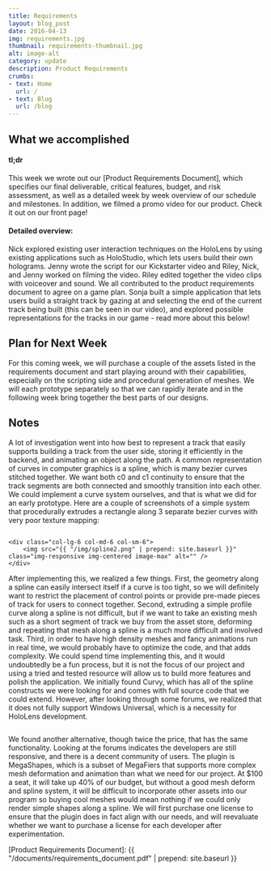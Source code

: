 ```yaml
---
title: Requirements
layout: blog_post
date: 2016-04-13
img: requirements.jpg
thumbnail: requirements-thumbnail.jpg
alt: image-alt
category: update
description: Product Requirements
crumbs: 
- text: Home
  url: /
- text: Blog
  url: /blog
---
```


## What we accomplished 


#### tl;dr 

This week we wrote out our [Product Requirements Document], which specifies our final deliverable, critical features, budget, and risk assessment, as well as a detailed week by week overview of our schedule and milestones. In addition, we filmed a promo video for our product. Check it out on our front page! 

#### Detailed overview: 

Nick explored existing user interaction techniques on the HoloLens by using existing applications such as HoloStudio, which lets users build their own holograms. Jenny wrote the script for our Kickstarter video and Riley, Nick, and Jenny worked on filming the video. Riley edited together the video clips with voiceover and sound. We all contributed to the product requirements document to agree on a game plan. Sonja built a simple application that lets users build a straight track by gazing at and selecting the end of the current track being built (this can be seen in our video), and explored possible representations for the tracks in our game - read more about this below!

## Plan for Next Week
For this coming week, we will purchase a couple of the assets listed in the requirements document and start playing around with their capabilities, especially on the scripting side and procedural generation of meshes. We will each prototype separately so that we can rapidly iterate and in the following week bring together the best parts of our designs.

## Notes
A lot of investigation went into how best to represent a track that easily supports building a track from the user side, storing it efficiently in the backend, and animating an object along the path. A common representation of curves in computer graphics is a spline, which is many bezier curves stitched together. We want both c0 and c1 continuity to ensure that the track segments are both connected and smoothly transition into each other. We could implement a curve system ourselves, and that is what we did for an early prototype. Here are a couple of screenshots of a simple system that procedurally extrudes a rectangle along 3 separate bezier curves with very poor texture mapping:

<div class="row">
	<div class="col-lg-6 col-md-6 col-sm-6">
	    <img src="{{ "/img/spline1.png" | prepend: site.baseurl }}" class="img-responsive img-centered image-max" alt="" />
	</div>

	<div class="col-lg-6 col-md-6 col-sm-6">
	    <img src="{{ "/img/spline2.png" | prepend: site.baseurl }}" class="img-responsive img-centered image-max" alt="" />
	</div>
</div>

After implementing this, we realized a few things. First, the geometry along a spline can easily intersect itself if a curve is too tight, so we will definitely want to restrict the placement of control points or provide pre-made pieces of track for users to connect together. Second, extruding a simple profile curve along a spline is not difficult, but if we want to take an existing mesh such as a short segment of track we buy from the asset store, deforming and repeating that mesh along a spline is a much more difficult and involved task. Third, in order to have high density meshes and fancy animations run in real time, we would probably have to optimize the code, and that adds complexity. We could spend time implementing this, and it would undoubtedly be a fun process, but it is not the focus of our project and using a tried and tested resource will allow us to build more features and polish the application. We initially found Curvy, which has all of the spline constructs we were looking for and comes with full source code that we could extend. However, after looking through some forums, we realized that it does not fully support Windows Universal, which is a necessity for HoloLens development. 

<div class="row">
	<div class="col-lg-12 col-md-12 col-sm-12">
	    <img src="{{ "/img/forum.png" | prepend: site.baseurl }}" class="img-responsive img-centered image-max" alt="" />
	</div>
</div>

We found another alternative, though twice the price, that has the same functionality. Looking at the forums indicates the developers are still responsive, and there is a decent community of users. The plugin is MegaShapes, which is a subset of MegaFiers that supports more complex mesh deformation and animation than what we need for our project. At $100 a seat, it will take up 40% of our budget, but without a good mesh deform and spline system, it will be difficult to incorporate other assets into our program so buying cool meshes would mean nothing if we could only render simple shapes along a spline. We will first purchase one license to ensure that the plugin does in fact align with our needs, and will reevaluate whether we want to purchase a license for each developer after experimentation.


[Product Requirements Document]: {{ "/documents/requirements_document.pdf" | prepend: site.baseurl }}